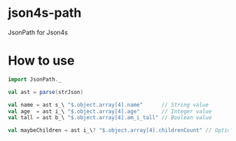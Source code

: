 json4s-path
===========

JsonPath for Json4s



How to use
==========

```scala
import JsonPath._

val ast = parse(strJson)

val name = ast s_\ "$.object.array[4].name"      // String value
val age  = ast i_\ "$.object.array[4].age"       // Integer value
val tall = ast b_\ "$.object.array[4].am_i_tall" // Boolean value

val maybeChildren = ast i_\? "$.object.array[4].childrenCount" // Option[Integer] value
```
